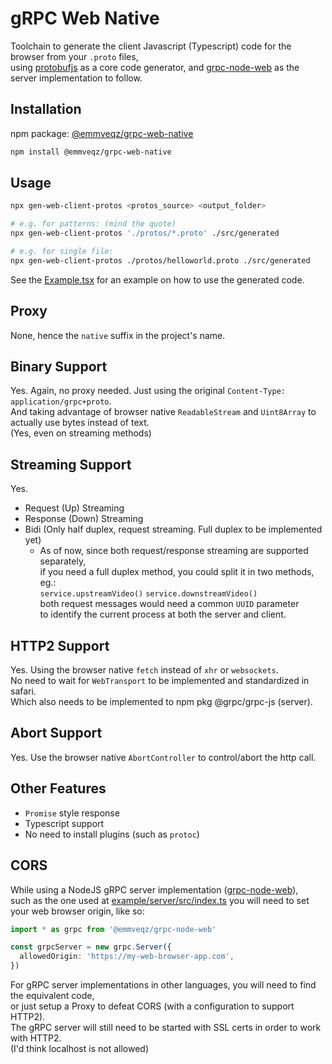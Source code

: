 # gRPC Web Native

Toolchain to generate the client Javascript (Typescript) code for the browser from your `.proto` files,  
using [protobufjs](https://www.npmjs.com/package/protobufjs) as a core code generator, and [grpc-node-web](https://www.npmjs.com/package/@emmveqz/grpc-node-web) as the server implementation to follow.

## Installation

npm package: [@emmveqz/grpc-web-native](https://www.npmjs.com/package/@emmveqz/grpc-web-native)

```sh
npm install @emmveqz/grpc-web-native
```

## Usage

```sh
npx gen-web-client-protos <protos_source> <output_folder>

# e.g. for patterns: (mind the quote)
npx gen-web-client-protos './protos/*.proto' ./src/generated

# e.g. for single file:
npx gen-web-client-protos ./protos/helloworld.proto ./src/generated
```

See the [Example.tsx](./example/Example.tsx) for an example on how to use the generated code.

## Proxy

None, hence the `native` suffix in the project's name.

## Binary Support

Yes. Again, no proxy needed. Just using the original `Content-Type: application/grpc+proto`.  
And taking advantage of browser native `ReadableStream` and `Uint8Array` to actually use bytes instead of text.  
(Yes, even on streaming methods)

## Streaming Support

Yes.

 - Request (Up) Streaming
 - Response (Down) Streaming
 - Bidi (Only half duplex, request streaming. Full duplex to be implemented yet)  
   - As of now, since both request/response streaming are supported separately,  
   if you need a full duplex method, you could split it in two methods, eg.:  
   `service.upstreamVideo()` `service.downstreamVideo()`  
   both request messages would need a common `UUID` parameter  
   to identify the current process at both the server and client.

## HTTP2 Support

Yes. Using the browser native `fetch` instead of `xhr` or `websockets`.  
No need to wait for `WebTransport` to be implemented and standardized in safari.  
Which also needs to be implemented to npm pkg @grpc/grpc-js (server).

## Abort Support

Yes. Use the browser native `AbortController` to control/abort the http call.

## Other Features

 - `Promise` style response
 - Typescript support
 - No need to install plugins (such as `protoc`)

## CORS

While using a NodeJS gRPC server implementation ([grpc-node-web](https://www.npmjs.com/package/@emmveqz/grpc-node-web)),  
such as the one used at [example/server/src/index.ts](./example/server/src/index.ts) you will need to set your web browser origin, like so:

```typescript
import * as grpc from '@emmveqz/grpc-node-web'

const grpcServer = new grpc.Server({
  allowedOrigin: 'https://my-web-browser-app.com',
})
```

For gRPC server implementations in other languages, you will need to find the equivalent code,  
or just setup a Proxy to defeat CORS (with a configuration to support HTTP2).  
The gRPC server will still need to be started with SSL certs in order to work with HTTP2.  
(I'd think localhost is not allowed)
